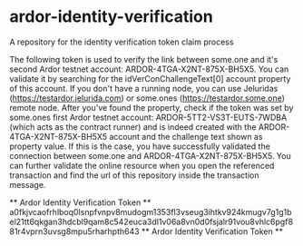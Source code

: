 # ardor-identity-verification
A repository for the identity verification token claim process

The following token is used to verify the link between some.one and it's second Ardor testnet account: ARDOR-4TGA-X2NT-875X-BH5X5. You can validate it by searching for the idVerConChallengeText[0] account property of this account. If you don't have a running node, you can use Jeluridas (https://testardor.jelurida.com) or some.ones (https://testardor.some.one) remote node. After you've found the property, check if the token was set by some.ones first Ardor testnet account: ARDOR-5TT2-VS3T-EUTS-7WDBA (which acts as the contract runner) and is indeed created with the ARDOR-4TGA-X2NT-875X-BH5X5 account and the challenge text shown as property value. If this is the case, you have successfully validated the connection between some.one and ARDOR-4TGA-X2NT-875X-BH5X5. 
You can further validate the online resource when you open the referenced transaction and find the url of this repository inside the transaction message.

** Ardor Identity Verification Token **
a0fkjvcaofrhlboq0lsnpfvnpv8mudogm1353fl3vseug3ihtkv924kmugv7g1g1bel21tt6qkgan3hdcbl9qam8c542euca3dl1v06a8vn0d0fsjalr91vou8vhlc6pgf881r4vprn3uvsg8mpu5rharhpth643
** Ardor Identity Verification Token **
